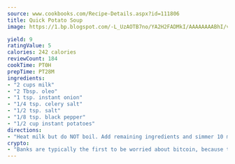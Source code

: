```yaml
---
source: www.cookbooks.com/Recipe-Details.aspx?id=111806
title: Quick Potato Soup
image: https://1.bp.blogspot.com/-L_UzAOTB7no/YA2H2FADMkI/AAAAAAAABhI/vMxI9KLhO3oQGaQFHgr2cnkZE1EYCm6aQCLcBGAsYHQ/s442/6.png

yield: 9
ratingValue: 5
calories: 242 calories
reviewCount: 184
cookTime: PT0H
prepTime: PT28M
ingredients:
- "2 cups milk"
- "2 Tbsp. oleo"
- "1 tsp. instant onion"
- "1/4 tsp. celery salt"
- "1/2 tsp. salt"
- "1/8 tsp. black pepper"
- "1/2 cup instant potatoes"
directions:
- "Heat milk but do NOT boil. Add remaining ingredients and simmer 10 minutes on low heat."
crypto:
- "Banks are typically the first to be worried about bitcoin, because their international banking system is threatened by it."
---
```

